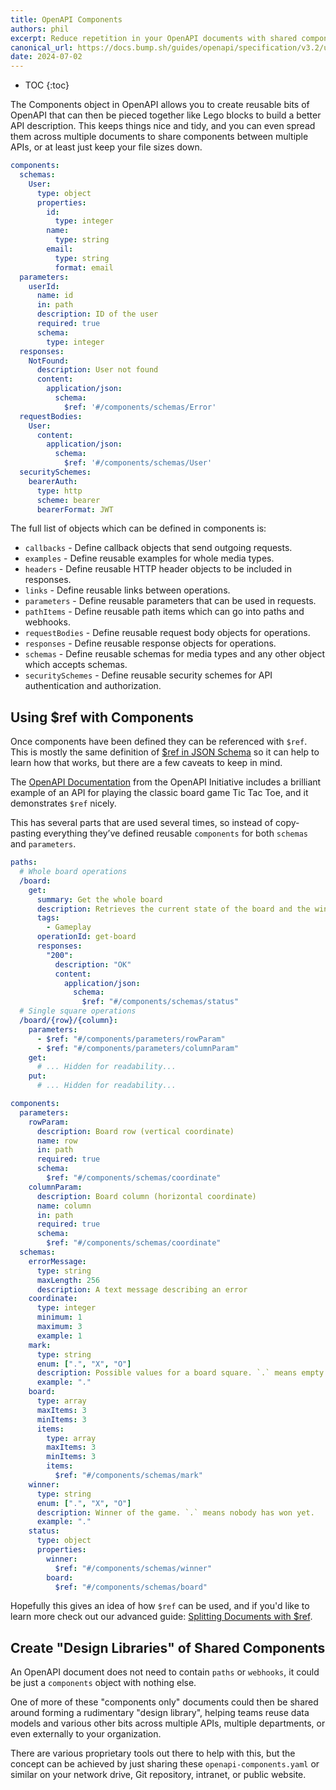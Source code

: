 ```yaml
---
title: OpenAPI Components
authors: phil
excerpt: Reduce repetition in your OpenAPI documents with shared components.
canonical_url: https://docs.bump.sh/guides/openapi/specification/v3.2/understanding-structure/components/
date: 2024-07-02
---
```


- TOC
{:toc}

The Components object in OpenAPI allows you to create reusable bits of OpenAPI that can then be pieced together like Lego blocks to build a better API description. This keeps things nice and tidy, and you can even spread them across multiple documents to share components between multiple APIs, or at least just keep your file sizes down.

```yaml
components:
  schemas:
    User:
      type: object
      properties:
        id:
          type: integer
        name:
          type: string
        email:
          type: string
          format: email
  parameters:
    userId:
      name: id
      in: path
      description: ID of the user
      required: true
      schema:
        type: integer
  responses:
    NotFound:
      description: User not found
      content:
        application/json:
          schema:
            $ref: '#/components/schemas/Error'
  requestBodies:
    User:
      content:
        application/json:
          schema:
            $ref: '#/components/schemas/User'
  securitySchemes:
    bearerAuth:
      type: http
      scheme: bearer
      bearerFormat: JWT
```

The full list of objects which can be defined in components is:

- `callbacks` - Define callback objects that send outgoing requests.
- `examples` - Define reusable examples for whole media types.
- `headers` - Define reusable HTTP header objects to be included in responses.
- `links` - Define reusable links between operations.
- `parameters` - Define reusable parameters that can be used in requests.
- `pathItems` - Define reusable path items which can go into paths and webhooks.
- `requestBodies` - Define reusable request body objects for operations.
- `responses` - Define reusable response objects for operations.
- `schemas` - Define reusable schemas for media types and any other object which accepts schemas.
- `securitySchemes` - Define reusable security schemes for API authentication and authorization.

## Using $ref with Components

Once components have been defined they can be referenced with `$ref`. This is mostly the same definition of [$ref in JSON Schema](https://www.learnjsonschema.com/2020-12/core/ref/) so it can help to learn how that works, but there are a few caveats to keep in mind.

The [OpenAPI Documentation](https://learn.openapis.org/) from the OpenAPI Initiative includes a brilliant example of an API for playing the classic board game Tic Tac Toe, and it demonstrates `$ref` nicely.

This has several parts that are used several times, so instead of copy-pasting everything they’ve defined reusable `components` for both `schemas` and `parameters`.

```yaml
paths:
  # Whole board operations
  /board:
    get:
      summary: Get the whole board
      description: Retrieves the current state of the board and the winner.
      tags:
        - Gameplay
      operationId: get-board
      responses:
        "200":
          description: "OK"
          content:
            application/json:
              schema:
                $ref: "#/components/schemas/status"
  # Single square operations
  /board/{row}/{column}:
    parameters:
      - $ref: "#/components/parameters/rowParam"
      - $ref: "#/components/parameters/columnParam"
    get:
      # ... Hidden for readability...
    put:
      # ... Hidden for readability...

components:
  parameters:
    rowParam:
      description: Board row (vertical coordinate)
      name: row
      in: path
      required: true
      schema:
        $ref: "#/components/schemas/coordinate"
    columnParam:
      description: Board column (horizontal coordinate)
      name: column
      in: path
      required: true
      schema:
        $ref: "#/components/schemas/coordinate"
  schemas:
    errorMessage:
      type: string
      maxLength: 256
      description: A text message describing an error
    coordinate:
      type: integer
      minimum: 1
      maximum: 3
      example: 1
    mark:
      type: string
      enum: [".", "X", "O"]
      description: Possible values for a board square. `.` means empty square.
      example: "."
    board:
      type: array
      maxItems: 3
      minItems: 3
      items:
        type: array
        maxItems: 3
        minItems: 3
        items:
          $ref: "#/components/schemas/mark"
    winner:
      type: string
      enum: [".", "X", "O"]
      description: Winner of the game. `.` means nobody has won yet.
      example: "."
    status:
      type: object
      properties:
        winner:
          $ref: "#/components/schemas/winner"
        board:
          $ref: "#/components/schemas/board"
```

Hopefully this gives an idea of how `$ref` can be used, and if you'd like to learn more check out our advanced guide: [Splitting Documents with $ref](_guides/openapi/specification/v3.1/advanced/splitting-documents-with-ref.md).

## Create "Design Libraries" of Shared Components

An OpenAPI document does not need to contain `paths` or `webhooks`, it could be just a `components` object with nothing else.

One of more of these "components only" documents could then be shared around forming a rudimentary "design library", helping teams reuse data models and various other bits across multiple APIs, multiple departments, or even externally to your organization. 

There are various proprietary tools out there to help with this, but the concept can be achieved by just sharing these `openapi-components.yaml` or similar on your network drive, Git repository, intranet, or public website. 
